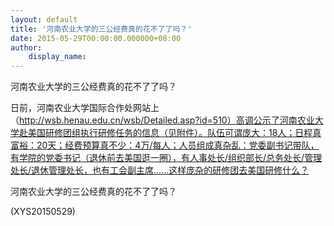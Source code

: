 ```yaml
---
layout: default
title: '河南农业大学的三公经费真的花不了了吗？'
date: 2015-05-29T00:00:00.000000+08:00
author:
    display_name: 
---
```


河南农业大学的三公经费真的花不了了吗？

日前，河南农业大学国际合作处网站上（http://wsb.henau.edu.cn/wsb/Detailed.asp?id=510）高调公示了河南农业大学赴美国研修团组执行研修任务的信息（见附件）。队伍可谓庞大：18人；日程真富裕：20天；经费预算真不少：4万/每人；人员组成真杂乱：党委副书记带队，有学院的党委书记（退休前去美国逛一圈），有人事处长/组织部长/总务处长/管理处长/退休管理处长，也有工会副主席……这样庞杂的研修团去美国研修什么？

河南农业大学的三公经费真的花不了了吗？

(XYS20150529)

